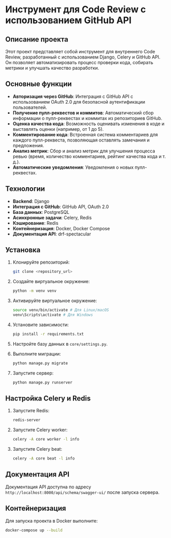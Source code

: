 # Инструмент для Code Review с использованием GitHub API

## Описание проекта

Этот проект представляет собой инструмент для внутреннего Code Review, разработанный с использованием Django, Celery и GitHub API. Он позволяет автоматизировать процесс проверки кода, собирать метрики и улучшать качество разработки.

## Основные функции

-   **Авторизация через GitHub**: Интеграция с GitHub API с использованием OAuth 2.0 для безопасной аутентификации пользователей.
-   **Получение пулл-реквестов и коммитов**: Автоматический сбор информации о пулл-реквестах и коммитах из репозиториев GitHub.
-   **Оценка качества кода**: Возможность оценивать изменения в коде и выставлять оценки (например, от 1 до 5).
-   **Комментирование кода**: Встроенная система комментариев для каждого пулл-реквеста, позволяющая оставлять замечания и предложения.
-   **Анализ метрик**: Сбор и анализ метрик для улучшения процесса ревью (время, количество комментариев, рейтинг качества кода и т. д.).
-   **Автоматические уведомления**: Уведомления о новых пулл-реквестах.

## Технологии

-   **Backend**: Django
-   **Интеграция с GitHub**: GitHub API, OAuth 2.0
-   **База данных**: PostgreSQL
-   **Асинхронные задачи**: Celery, Redis
-   **Кэширование**: Redis
-   **Контейнеризация**: Docker, Docker Compose
-   **Документация API**: drf-spectacular

## Установка

1.  Клонируйте репозиторий:
    
    ```bash
    git clone <repository_url>
    ```
    
2.  Создайте виртуальное окружение:
    
    ```bash
    python -m venv venv
    ```
    
3.  Активируйте виртуальное окружение:
    
    ```bash
    source venv/bin/activate # Для Linux/macOS
    venv\Scripts\activate # Для Windows
    ```
    
4.  Установите зависимости:
    
    ```bash
    pip install -r requirements.txt
    ```
    
5.  Настройте базу данных в `core/settings.py`.
6.  Выполните миграции:
    
    ```bash
    python manage.py migrate
    ```
    
7.  Запустите сервер:
    
    ```bash
    python manage.py runserver
    ```
    

## Настройка Celery и Redis

1.  Запустите Redis:
    
    ```bash
    redis-server
    ```
    
2.  Запустите Celery worker:
    
    ```bash
    celery -A core worker -l info
    ```
    
3.  Запустите Celery beat:
    
    ```bash
    celery -A core beat -l info
    ```
    

## Документация API

Документация API доступна по адресу `http://localhost:8000/api/schema/swagger-ui/` после запуска сервера.

## Контейнеризация

Для запуска проекта в Docker выполните:

```bash
docker-compose up --build